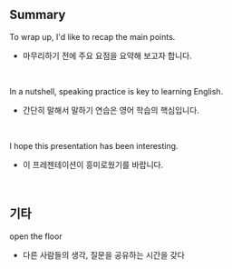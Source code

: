 ## Summary

To wrap up, I'd like to recap the main points.
- 마무리하기 전에 주요 요점을 요약해 보고자 합니다.

<br>

In a nutshell, speaking practice is key to learning English.
- 간단히 말해서 말하기 연습은 영어 학습의 핵심입니다.

<br>

I hope this presentation has been interesting.
- 이 프레젠테이션이 흥미로웠기를 바랍니다.

<br>

## 기타

open the floor
- 다른 사람들의 생각, 질문을 공유하는 시간을 갖다
